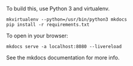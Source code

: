 To build this, use Python 3 and virtualenv.

```
mkvirtualenv --python=/usr/bin/python3 mkdocs
pip install -r requirements.txt
```

To open in your browser:

```
mkdocs serve -a localhost:8080 --livereload
```

See the mkdocs documentation for more info.
